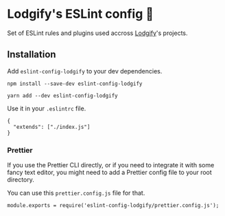 # Lodgify's ESLint config 💅

Set of ESLint rules and plugins used accross [Lodgify](https://github.com/lodgify)'s projects.

## Installation

Add `eslint-config-lodgify` to your dev dependencies.

```
npm install --save-dev eslint-config-lodgify
```

```
yarn add --dev eslint-config-lodgify
```

Use it in your `.eslintrc` file.

```
{
  "extends": ["./index.js"]
}
```

### Prettier

If you use the Prettier CLI directly, or if you need to integrate it with some fancy text editor, you might need to add a Prettier config file to your root directory.

You can use this `prettier.config.js` file for that.

```
module.exports = require('eslint-config-lodgify/prettier.config.js');
```
